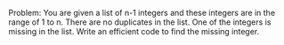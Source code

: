 Problem: 
You are given a list of n-1 integers and these integers
are in the range of 1 to n. There are no duplicates in the
list. One of the integers is missing in the list. Write an
efficient code to find the missing integer.